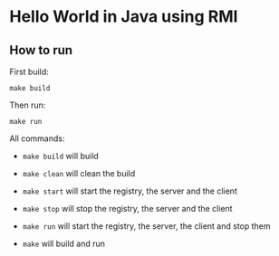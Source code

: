 # Hello World in Java using RMI

## How to run

First build:

`make build`

Then run:

`make run`

All commands:

- `make build` will build

- `make clean` will clean the build

- `make start` will start the registry, the server and the client

- `make stop` will stop the registry, the server and the client

- `make run` will start the registry, the server, the client and stop them

- `make` will build and run
